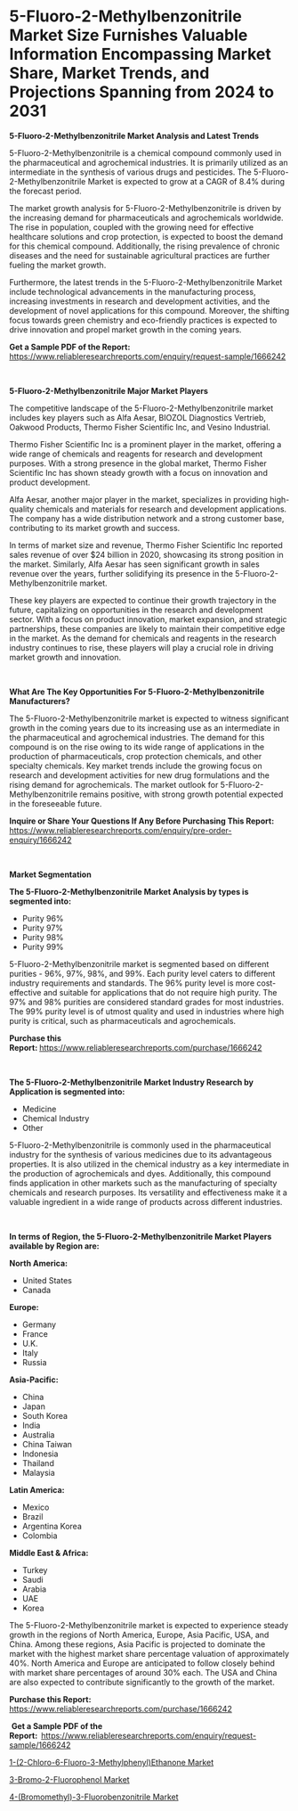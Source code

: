 <p><h1>5-Fluoro-2-Methylbenzonitrile Market Size Furnishes Valuable Information Encompassing Market Share, Market Trends, and Projections Spanning from 2024 to 2031</h1></p><p><strong>5-Fluoro-2-Methylbenzonitrile Market Analysis and Latest Trends</strong></p>
<p><p>5-Fluoro-2-Methylbenzonitrile is a chemical compound commonly used in the pharmaceutical and agrochemical industries. It is primarily utilized as an intermediate in the synthesis of various drugs and pesticides. The 5-Fluoro-2-Methylbenzonitrile Market is expected to grow at a CAGR of 8.4% during the forecast period.</p><p>The market growth analysis for 5-Fluoro-2-Methylbenzonitrile is driven by the increasing demand for pharmaceuticals and agrochemicals worldwide. The rise in population, coupled with the growing need for effective healthcare solutions and crop protection, is expected to boost the demand for this chemical compound. Additionally, the rising prevalence of chronic diseases and the need for sustainable agricultural practices are further fueling the market growth.</p><p>Furthermore, the latest trends in the 5-Fluoro-2-Methylbenzonitrile Market include technological advancements in the manufacturing process, increasing investments in research and development activities, and the development of novel applications for this compound. Moreover, the shifting focus towards green chemistry and eco-friendly practices is expected to drive innovation and propel market growth in the coming years.</p></p>
<p><strong>Get a Sample PDF of the Report:&nbsp;</strong> <a href="https://www.reliableresearchreports.com/enquiry/request-sample/1666242">https://www.reliableresearchreports.com/enquiry/request-sample/1666242</a></p>
<p>&nbsp;</p>
<p><strong>5-Fluoro-2-Methylbenzonitrile Major Market Players</strong></p>
<p><p>The competitive landscape of the 5-Fluoro-2-Methylbenzonitrile market includes key players such as Alfa Aesar, BIOZOL Diagnostics Vertrieb, Oakwood Products, Thermo Fisher Scientific Inc, and Vesino Industrial. </p><p>Thermo Fisher Scientific Inc is a prominent player in the market, offering a wide range of chemicals and reagents for research and development purposes. With a strong presence in the global market, Thermo Fisher Scientific Inc has shown steady growth with a focus on innovation and product development.</p><p>Alfa Aesar, another major player in the market, specializes in providing high-quality chemicals and materials for research and development applications. The company has a wide distribution network and a strong customer base, contributing to its market growth and success.</p><p>In terms of market size and revenue, Thermo Fisher Scientific Inc reported sales revenue of over $24 billion in 2020, showcasing its strong position in the market. Similarly, Alfa Aesar has seen significant growth in sales revenue over the years, further solidifying its presence in the 5-Fluoro-2-Methylbenzonitrile market.</p><p>These key players are expected to continue their growth trajectory in the future, capitalizing on opportunities in the research and development sector. With a focus on product innovation, market expansion, and strategic partnerships, these companies are likely to maintain their competitive edge in the market. As the demand for chemicals and reagents in the research industry continues to rise, these players will play a crucial role in driving market growth and innovation.</p></p>
<p>&nbsp;</p>
<p><strong>What Are The Key Opportunities For 5-Fluoro-2-Methylbenzonitrile Manufacturers?</strong></p>
<p><p>The 5-Fluoro-2-Methylbenzonitrile market is expected to witness significant growth in the coming years due to its increasing use as an intermediate in the pharmaceutical and agrochemical industries. The demand for this compound is on the rise owing to its wide range of applications in the production of pharmaceuticals, crop protection chemicals, and other specialty chemicals. Key market trends include the growing focus on research and development activities for new drug formulations and the rising demand for agrochemicals. The market outlook for 5-Fluoro-2-Methylbenzonitrile remains positive, with strong growth potential expected in the foreseeable future.</p></p>
<p><strong>Inquire or Share Your Questions If Any Before Purchasing This Report:</strong> <a href="https://www.reliableresearchreports.com/enquiry/pre-order-enquiry/1666242">https://www.reliableresearchreports.com/enquiry/pre-order-enquiry/1666242</a></p>
<p>&nbsp;</p>
<p><strong>Market Segmentation</strong></p>
<p><strong>The 5-Fluoro-2-Methylbenzonitrile Market Analysis by types is segmented into:</strong></p>
<p><ul><li>Purity 96%</li><li>Purity 97%</li><li>Purity 98%</li><li>Purity 99%</li></ul></p>
<p><p>5-Fluoro-2-Methylbenzonitrile market is segmented based on different purities - 96%, 97%, 98%, and 99%. Each purity level caters to different industry requirements and standards. The 96% purity level is more cost-effective and suitable for applications that do not require high purity. The 97% and 98% purities are considered standard grades for most industries. The 99% purity level is of utmost quality and used in industries where high purity is critical, such as pharmaceuticals and agrochemicals.</p></p>
<p><strong>Purchase this Report:&nbsp;</strong><a href="https://www.reliableresearchreports.com/purchase/1666242">https://www.reliableresearchreports.com/purchase/1666242</a></p>
<p>&nbsp;</p>
<p><strong>The 5-Fluoro-2-Methylbenzonitrile Market Industry Research by Application is segmented into:</strong></p>
<p><ul><li>Medicine</li><li>Chemical Industry</li><li>Other</li></ul></p>
<p><p>5-Fluoro-2-Methylbenzonitrile is commonly used in the pharmaceutical industry for the synthesis of various medicines due to its advantageous properties. It is also utilized in the chemical industry as a key intermediate in the production of agrochemicals and dyes. Additionally, this compound finds application in other markets such as the manufacturing of specialty chemicals and research purposes. Its versatility and effectiveness make it a valuable ingredient in a wide range of products across different industries.</p></p>
<p>&nbsp;</p>
<p><strong>In terms of Region, the 5-Fluoro-2-Methylbenzonitrile Market Players available by Region are:</strong></p>
<p>
    <p> <strong> North America: </strong>
        <ul>
            <li>United States</li>
            <li>Canada</li>
        </ul>
        </p> 
    <p> <strong> Europe: </strong>
        <ul>
            <li>Germany</li>
            <li>France</li>
            <li>U.K.</li>
            <li>Italy</li>
            <li>Russia</li>
        </ul>
        </p> 
    <p> <strong> Asia-Pacific: </strong>
        <ul>
            <li>China</li>
            <li>Japan</li>
            <li>South Korea</li>
            <li>India</li>
            <li>Australia</li>
            <li>China Taiwan</li>
            <li>Indonesia</li>
            <li>Thailand</li>
            <li>Malaysia</li>
        </ul>
        </p> 
    <p> <strong> Latin America: </strong>
        <ul>
            <li>Mexico</li>
            <li>Brazil</li>
            <li>Argentina Korea</li>
            <li>Colombia</li>
        </ul>
        </p> 
    <p> <strong> Middle East & Africa: </strong>
        <ul>
            <li>Turkey</li>
            <li>Saudi</li>
            <li>Arabia</li>
            <li>UAE</li>
            <li>Korea</li>
        </ul>
    </p>
    </p>
<p><p>The 5-Fluoro-2-Methylbenzonitrile market is expected to experience steady growth in the regions of North America, Europe, Asia Pacific, USA, and China. Among these regions, Asia Pacific is projected to dominate the market with the highest market share percentage valuation of approximately 40%. North America and Europe are anticipated to follow closely behind with market share percentages of around 30% each. The USA and China are also expected to contribute significantly to the growth of the market.</p></p>
<p><strong>Purchase this Report: </strong><a href="https://www.reliableresearchreports.com/purchase/1666242">https://www.reliableresearchreports.com/purchase/1666242</a></p>
<p>&nbsp;<strong>Get a Sample PDF of the Report:&nbsp;&nbsp;</strong><a href="https://www.reliableresearchreports.com/enquiry/request-sample/1666242">https://www.reliableresearchreports.com/enquiry/request-sample/1666242</a></p>
<p><strong></strong></p>
<p><p><a href="https://github.com/gamblestampleyjenny50m5sl6/Market-Research-Report-List-1/blob/main/1-2-chloro-6-fluoro-3-methylphenylethanone-market.md">1-(2-Chloro-6-Fluoro-3-Methylphenyl)Ethanone Market</a></p><p><a href="https://github.com/wwwkeltoum/Market-Research-Report-List-2/blob/main/3-bromo-2-fluorophenol-market.md">3-Bromo-2-Fluorophenol Market</a></p><p><a href="https://github.com/nicholepatriciadoylenwnrjr0/Market-Research-Report-List-1/blob/main/4-bromomethyl-3-fluorobenzonitrile-market.md">4-(Bromomethyl)-3-Fluorobenzonitrile Market</a></p></p>